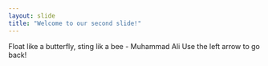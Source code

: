 ```yaml
---
layout: slide
title: "Welcome to our second slide!"
---
```

Float like a butterfly, sting lik a bee - Muhammad Ali
Use the left arrow to go back!

